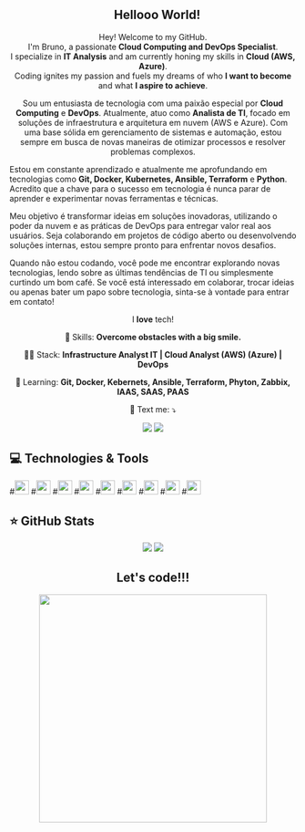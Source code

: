 
<span align="center">

## <img src="https://raw.githubusercontent.com/iampavangandhi/iampavangandhi/master/gifs/Hi.gif" width="10px"> Hellooo World! </h2>

</span>


<p align="center">
  Hey! Welcome to my GitHub. <br>I'm Bruno, a passionate <strong>Cloud Computing and DevOps Specialist</strong>. <br> I specialize in <strong>IT Analysis</strong> and am currently honing my skills in <strong>Cloud (AWS, Azure)</strong>.<br />
Coding ignites my passion and fuels my dreams of who <strong>I want to become</strong> and what <strong>I aspire to achieve</strong>.
</p>

<p align="center">
  Sou um entusiasta de tecnologia com uma paixão especial por <strong>Cloud Computing</strong> e <strong>DevOps</strong>. Atualmente, atuo como <strong>Analista de TI</strong>, focado em soluções de infraestrutura e arquitetura em nuvem (AWS e Azure). Com uma base sólida em gerenciamento de sistemas e automação, estou sempre em busca de novas maneiras de otimizar processos e resolver problemas complexos.

  Estou em constante aprendizado e atualmente me aprofundando em tecnologias como <strong>Git, Docker, Kubernetes, Ansible, Terraform</strong> e <strong>Python</strong>. Acredito que a chave para o sucesso em tecnologia é nunca parar de aprender e experimentar novas ferramentas e técnicas.

  Meu objetivo é transformar ideias em soluções inovadoras, utilizando o poder da nuvem e as práticas de DevOps para entregar valor real aos usuários. Seja colaborando em projetos de código aberto ou desenvolvendo soluções internas, estou sempre pronto para enfrentar novos desafios.

  Quando não estou codando, você pode me encontrar explorando novas tecnologias, lendo sobre as últimas tendências de TI ou simplesmente curtindo um bom café. Se você está interessado em colaborar, trocar ideias ou apenas bater um papo sobre tecnologia, sinta-se à vontade para entrar em contato!
</p>


<p align="center">
  I <strong>love</strong> tech!<br />
</p>

<p align="center">
  💼 Skills: <strong>Overcome obstacles with a big smile.</strong>
</p>

<p align="center">
  👩‍💻  Stack: <strong> Infrastructure Analyst IT | Cloud Analyst (AWS) (Azure) | DevOps </strong>
</p>

<p align="center">
  🚀  Learning: <strong>Git, Docker, Kebernets, Ansible, Terraform, Phyton, Zabbix, IAAS, SAAS, PAAS</strong>
</p>

<p align="center">
  💌 Text me: ⤵️
</p>

<p align="center">
  <a href="https://www.instagram.com/bruno0nline/" alt="Instagram">
  <img src="https://img.shields.io/badge/-Instagram-DF0174?style=for-the-badge&logo=instagram&logoColor=white&link=https://www.instagram.com/keidsondesigner/"/></a>
  
  <a href="https://www.linkedin.com/in/brunomendesaugusto/" alt="Linkedin">
  <img src="https://img.shields.io/badge/-Linkedin-0e76a8?style=for-the-badge&logo=Linkedin&logoColor=white&link=https://www.linkedin.com/in/keidsonroby/" /></a>
</p>  

## 💻 Technologies & Tools

<p align="center">
  
 #<img src="https://img.shields.io/badge/-AWS-CB3837?style=flat-square&logo=Amazon&logoColor=white" height="25"/>
 #<img src="https://img.shields.io/badge/-Azure-181717?style=flat-square&logo=Windows" height="25"/>
 #<img src="https://img.shields.io/badge/-Office365-%23F7DF1E?style=flat-square&logo=Windows&logoColor=black" height="25"/>
 #<img src="https://img.shields.io/badge/Linux%20-%23007ACC.svg?&style=for-the-badge&logo=Linux&logoColor=white" height="25"/> 
 #<img src="https://img.shields.io/badge/SCCM%20-%2320232a.svg?&style=for-the-badge&logo=Microsoft&logoColor=%2361DAFB" height="25"/>
 #<img src="https://img.shields.io/badge/VMware%20-%23563D7C.svg?&style=for-the-badge&logo=VMware&logoColor=white" height="25"/>
 #<img src="https://img.shields.io/badge/-Microsoft SQL Server-CB3837?style=flat-square&logo=Microsoft" height="25"/>
 #<img src="https://img.shields.io/badge/-GitHub-181717?style=flat-square&logo=github" height="25"/>
 #<img src="https://img.shields.io/badge/-Docker Hub-4B088A?style=flat-square&logo=Docker" height="25"/>


</p>

## ⭐ GitHub Stats

<p align = "center">
  <img src = "https://github-readme-stats.vercel.app/api?username=bruno0nline&show_icons=true&theme=tokyonight&line_height=27">
  <img src = "https://github-readme-stats.vercel.app/api/top-langs/?username=bruno0nline&hide=css,html&theme=tokyonight">
</p>


<div align="center">
<h2>Let's code!!!</h2>
<img src="https://media.giphy.com/media/LmNwrBhejkK9EFP504/giphy.gif" width="400px" />
</div>



<!--
**bruno0nline/Pessoal** is a ✨ _special_ ✨ repository because its `README.md` (this file) appears on your GitHub profile.

Here are some ideas to get you started:

- 🔭 I’m currently working on ...
- 🌱 I’m currently learning ...
- 👯 I’m looking to collaborate on ...
- 🤔 I’m looking for help with ...
- 💬 Ask me about ...
- 📫 How to reach me: ...
- 😄 Pronouns: ...
- ⚡ Fun fact: ...
-->

